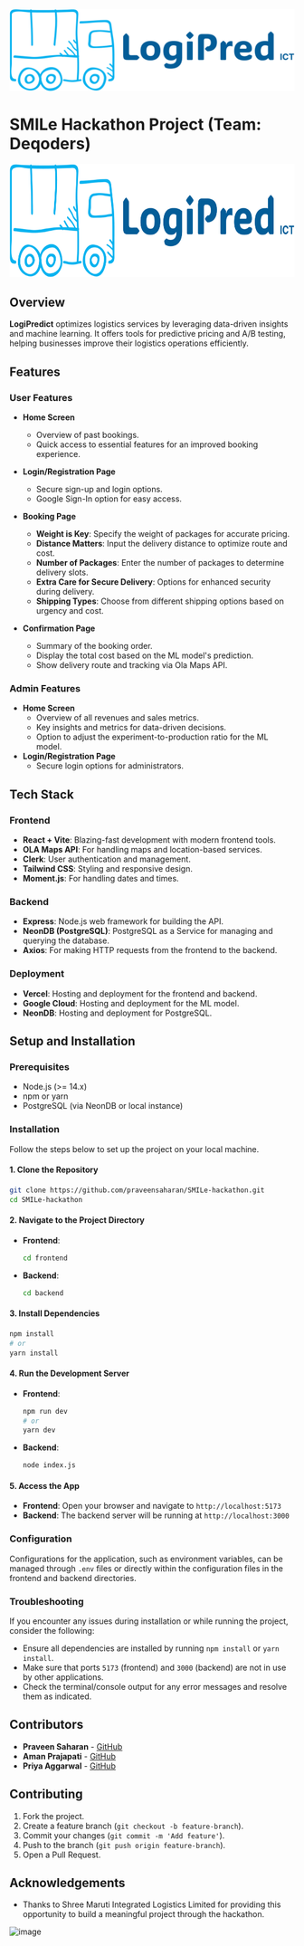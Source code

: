 ![LogiPredict](./frontend/public/logo-no-background.png)

# SMILe Hackathon Project (Team: Deqoders)

<img src="./frontend/public/logo-no-background.png" alt="LogiPredict" height="200px">

## Overview

**LogiPredict** optimizes logistics services by leveraging data-driven insights and machine learning. It offers tools for predictive pricing and A/B testing, helping businesses improve their logistics operations efficiently.

## Features

### User Features

- **Home Screen**
  - Overview of past bookings.
  - Quick access to essential features for an improved booking experience.
- **Login/Registration Page**
  - Secure sign-up and login options.
  - Google Sign-In option for easy access.
- **Booking Page**

  - **Weight is Key**: Specify the weight of packages for accurate pricing.
  - **Distance Matters**: Input the delivery distance to optimize route and cost.
  - **Number of Packages**: Enter the number of packages to determine delivery slots.
  - **Extra Care for Secure Delivery**: Options for enhanced security during delivery.
  - **Shipping Types**: Choose from different shipping options based on urgency and cost.

- **Confirmation Page**
  - Summary of the booking order.
  - Display the total cost based on the ML model's prediction.
  - Show delivery route and tracking via Ola Maps API.

### Admin Features

- **Home Screen**
  - Overview of all revenues and sales metrics.
  - Key insights and metrics for data-driven decisions.
  - Option to adjust the experiment-to-production ratio for the ML model.
- **Login/Registration Page**
  - Secure login options for administrators.

## Tech Stack

### Frontend

- **React + Vite**: Blazing-fast development with modern frontend tools.
- **OLA Maps API**: For handling maps and location-based services.
- **Clerk**: User authentication and management.
- **Tailwind CSS**: Styling and responsive design.
- **Moment.js**: For handling dates and times.

### Backend

- **Express**: Node.js web framework for building the API.
- **NeonDB (PostgreSQL)**: PostgreSQL as a Service for managing and querying the database.
- **Axios**: For making HTTP requests from the frontend to the backend.

### Deployment

- **Vercel**: Hosting and deployment for the frontend and backend.
- **Google Cloud**: Hosting and deployment for the ML model.
- **NeonDB**: Hosting and deployment for PostgreSQL.

## Setup and Installation

### Prerequisites

- Node.js (>= 14.x)
- npm or yarn
- PostgreSQL (via NeonDB or local instance)

### Installation

Follow the steps below to set up the project on your local machine.

#### 1. Clone the Repository

```bash
git clone https://github.com/praveensaharan/SMILe-hackathon.git
cd SMILe-hackathon
```

#### 2. Navigate to the Project Directory

- **Frontend**:

  ```bash
  cd frontend
  ```

- **Backend**:
  ```bash
  cd backend
  ```

#### 3. Install Dependencies

```bash
npm install
# or
yarn install
```

#### 4. Run the Development Server

- **Frontend**:

  ```bash
  npm run dev
  # or
  yarn dev
  ```

- **Backend**:
  ```bash
  node index.js
  ```

#### 5. Access the App

- **Frontend**: Open your browser and navigate to `http://localhost:5173`
- **Backend**: The backend server will be running at `http://localhost:3000`

### Configuration

Configurations for the application, such as environment variables, can be managed through `.env` files or directly within the configuration files in the frontend and backend directories.

### Troubleshooting

If you encounter any issues during installation or while running the project, consider the following:

- Ensure all dependencies are installed by running `npm install` or `yarn install`.
- Make sure that ports `5173` (frontend) and `3000` (backend) are not in use by other applications.
- Check the terminal/console output for any error messages and resolve them as indicated.

## Contributors

- **Praveen Saharan** - [GitHub](https://github.com/praveensaharan)
- **Aman Prajapati** - [GitHub](https://github.com/praveensaharan)
- **Priya Aggarwal** - [GitHub](https://github.com/Blueberrysmash)

## Contributing

1. Fork the project.
2. Create a feature branch (`git checkout -b feature-branch`).
3. Commit your changes (`git commit -m 'Add feature'`).
4. Push to the branch (`git push origin feature-branch`).
5. Open a Pull Request.

## Acknowledgements

- Thanks to Shree Maruti Integrated Logistics Limited for providing this opportunity to build a meaningful project through the hackathon.

![image](https://github.com/user-attachments/assets/eb17828f-ed36-4b03-a353-de4a8ec08c37)
